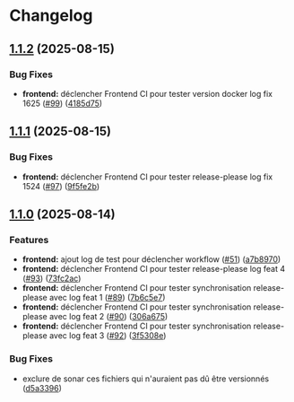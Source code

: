 # Changelog

## [1.1.2](https://github.com/cpierres/P10cicd/compare/bobapp-frontend-v1.1.1...bobapp-frontend-v1.1.2) (2025-08-15)


### Bug Fixes

* **frontend:** déclencher Frontend CI pour tester version docker log fix 1625 ([#99](https://github.com/cpierres/P10cicd/issues/99)) ([4185d75](https://github.com/cpierres/P10cicd/commit/4185d7545cf85eb8c58d5d5592b7eb1b057bb92a))

## [1.1.1](https://github.com/cpierres/P10cicd/compare/bobapp-frontend-v1.1.0...bobapp-frontend-v1.1.1) (2025-08-15)


### Bug Fixes

* **frontend:** déclencher Frontend CI pour tester  release-please log fix 1524 ([#97](https://github.com/cpierres/P10cicd/issues/97)) ([9f5fe2b](https://github.com/cpierres/P10cicd/commit/9f5fe2bcf8a948454644794f36cffb6b426484d0))

## [1.1.0](https://github.com/cpierres/P10cicd/compare/bobapp-frontend-v1.0.0...bobapp-frontend-v1.1.0) (2025-08-14)


### Features

* **frontend:** ajout log de test pour déclencher workflow ([#51](https://github.com/cpierres/P10cicd/issues/51)) ([a7b8970](https://github.com/cpierres/P10cicd/commit/a7b8970e8de3fb20c331c494da7b37efe20ece5f))
* **frontend:** déclencher Frontend CI pour tester  release-please log feat 4 ([#93](https://github.com/cpierres/P10cicd/issues/93)) ([73fc2ac](https://github.com/cpierres/P10cicd/commit/73fc2ac96ad8f1ca3809e1ea20f1488bdefbab6b))
* **frontend:** déclencher Frontend CI pour tester synchronisation release-please avec log feat 1 ([#89](https://github.com/cpierres/P10cicd/issues/89)) ([7b6c5e7](https://github.com/cpierres/P10cicd/commit/7b6c5e75affcf22790396a54f1a7a255175139d6))
* **frontend:** déclencher Frontend CI pour tester synchronisation release-please avec log feat 2 ([#90](https://github.com/cpierres/P10cicd/issues/90)) ([306a675](https://github.com/cpierres/P10cicd/commit/306a675e7f101d09385f505865f57745ffed3ed9))
* **frontend:** déclencher Frontend CI pour tester synchronisation release-please avec log feat 3 ([#92](https://github.com/cpierres/P10cicd/issues/92)) ([3f5308e](https://github.com/cpierres/P10cicd/commit/3f5308e22d84cb760c3f2bf2916d62db3372c526))


### Bug Fixes

* exclure de sonar ces fichiers qui n'auraient pas dû être versionnés ([d5a3396](https://github.com/cpierres/P10cicd/commit/d5a3396f638e70000185e1a813f84370cec877ab))
